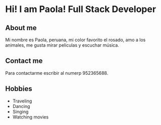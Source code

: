 # Hi! I am Paola! Full Stack Developer

## About me

Mi nombre es Paola, peruana, mi color favorito el rosado, amo a los animales, me gusta mirar peliculas y escuchar música.

## Contact me

Para contactarme escribir al numerp 952365688.

## Hobbies

- Traveling
- Dancing
- Singing
- Watching movies